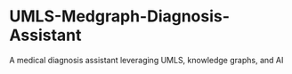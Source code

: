 # UMLS-Medgraph-Diagnosis-Assistant
A medical diagnosis assistant leveraging UMLS, knowledge graphs, and AI
